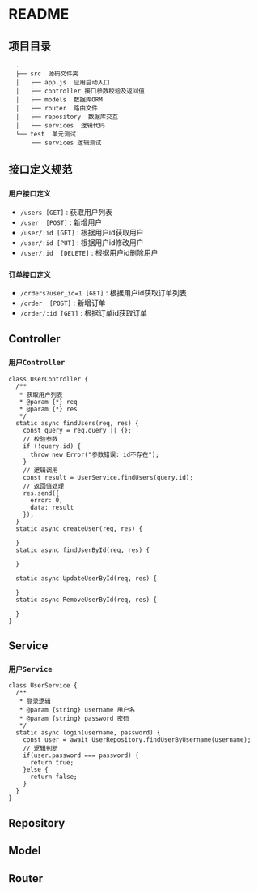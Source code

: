 # README 
 
## 项目目录 
```
  .
  ├── src  源码文件夹
  │   ├── app.js  应用启动入口
  │   ├── controller 接口参数校验及返回值
  │   ├── models  数据库ORM
  │   ├── router  路由文件
  │   ├── repository  数据库交互
  │   └── services  逻辑代码
  └── test  单元测试
      └── services 逻辑测试
```
## 接口定义规范 

### `用户接口定义`

- `/users [GET]` : 获取用户列表
- `/user  [POST]` : 新增用户
- `/user/:id [GET]` : 根据用户id获取用户
- `/user/:id [PUT]` : 根据用户id修改用户
- `/user/:id  [DELETE]` : 根据用户id删除用户

### `订单接口定义`

- `/orders?user_id=1 [GET]` : 根据用户id获取订单列表
- `/order  [POST]` : 新增订单
- `/order/:id [GET]` : 根据订单id获取订单
 
## Controller 
### `用户Controller`
```
class UserController {
  /**
   * 获取用户列表
   * @param {*} req 
   * @param {*} res 
   */
  static async findUsers(req, res) {
    const query = req.query || {};
    // 校验参数
    if (!query.id) {
      throw new Error("参数错误: id不存在");
    }
    // 逻辑调用
    const result = UserService.findUsers(query.id);
    // 返回值处理
    res.send({
      error: 0,
      data: result
    });
  }
  static async createUser(req, res) {
    
  }
  static async findUserById(req, res) {

  }

  static async UpdateUserById(req, res) {

  }
  static async RemoveUserById(req, res) {

  }
}
```
 
## Service
### `用户Service`
```
class UserService {
  /**
   * 登录逻辑
   * @param {string} username 用户名
   * @param {string} password 密码
   */
  static async login(username, password) {
    const user = await UserRepository.findUserByUsername(username);
    // 逻辑判断
    if(user.password === password) {
      return true;
    }else {
      return false;
    }
  }
}
```
## Repository
## Model
## Router

